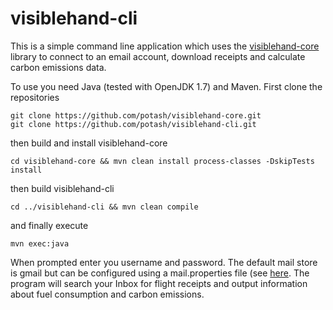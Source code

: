 visiblehand-cli
===============
This is a simple command line application which uses the [visiblehand-core](https://github.com/potash/visiblehand-core) library to connect to an email account, download receipts and calculate carbon emissions data.

To use you need Java (tested with OpenJDK 1.7) and Maven. First clone the repositories

    git clone https://github.com/potash/visiblehand-core.git
    git clone https://github.com/potash/visiblehand-cli.git
    
then build and install visiblehand-core

    cd visiblehand-core && mvn clean install process-classes -DskipTests install
    
then build visiblehand-cli

    cd ../visiblehand-cli && mvn clean compile
    
and finally execute

    mvn exec:java
    
When prompted enter you username and password. The default mail store is gmail but can be configured using a mail.properties file (see [here](https://javamail.java.net/nonav/docs/api/javax/mail/Session.html#getInstance(java.util.Properties%29)). The program will search your Inbox for flight receipts and output information about fuel consumption and carbon emissions.

